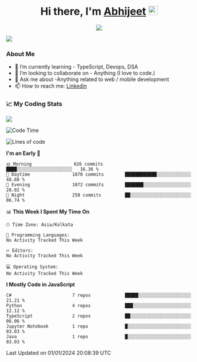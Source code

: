 <div align="center">
   <h1>Hi there, I'm <a href="">Abhijeet</a> <img src="https://media.giphy.com/media/hvRJCLFzcasrR4ia7z/giphy.gif" width="25px"> </h1>
   
   
   <img src="https://pronoun.cyou/x/y?subject=He&object=Him&height=20"> 
</div>

![](https://komarev.com/ghpvc/?username=abhijeetsingh-22)

<h3>About Me </h3>

<!-- - 🔭 I’m currently working on - My engineering Capstone Project -->
- 🌱 I’m currently learning - TypeScript, Devops, DSA
- 👯 I’m looking to collaborate on - Anything (I love to code.)
- 💬 Ask me about -Anything related to web / mobile development
- 📫 How to reach me: [Linkedin](https://www.linkedin.com/in/amabhijeet/)

### &#128200; My Coding Stats

<img align="center" src="https://github-readme-stats.vercel.app/api?username=abhijeetsingh-22&count_private=true&show_icons=true&theme=default&hide=stars" />

<!--START_SECTION:waka-->
![Code Time](http://img.shields.io/badge/Code%20Time-463%20hrs%2033%20mins-blue)

![Lines of code](https://img.shields.io/badge/From%20Hello%20World%20I%27ve%20Written-25.7%20million%20lines%20of%20code-blue)

**I'm an Early 🐤** 

```text
🌞 Morning                626 commits         ████░░░░░░░░░░░░░░░░░░░░░   16.36 % 
🌆 Daytime                1870 commits        ████████████░░░░░░░░░░░░░   48.88 % 
🌃 Evening                1072 commits        ███████░░░░░░░░░░░░░░░░░░   28.02 % 
🌙 Night                  258 commits         ██░░░░░░░░░░░░░░░░░░░░░░░   06.74 % 
```


📊 **This Week I Spent My Time On** 

```text
🕑︎ Time Zone: Asia/Kolkata

💬 Programming Languages: 
No Activity Tracked This Week

🔥 Editors: 
No Activity Tracked This Week

💻 Operating System: 
No Activity Tracked This Week
```

**I Mostly Code in JavaScript** 

```text
C#                       7 repos             █████░░░░░░░░░░░░░░░░░░░░   21.21 % 
Python                   4 repos             ███░░░░░░░░░░░░░░░░░░░░░░   12.12 % 
TypeScript               2 repos             ██░░░░░░░░░░░░░░░░░░░░░░░   06.06 % 
Jupyter Notebook         1 repo              █░░░░░░░░░░░░░░░░░░░░░░░░   03.03 % 
Java                     1 repo              █░░░░░░░░░░░░░░░░░░░░░░░░   03.03 % 
```




 Last Updated on 01/01/2024 20:08:39 UTC
<!--END_SECTION:waka-->
